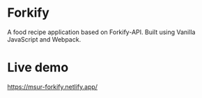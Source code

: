 # Forkify
A food recipe application based on Forkify-API. Built using Vanilla JavaScript and Webpack.

# Live demo

https://msur-forkify.netlify.app/
